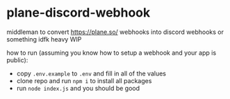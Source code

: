 # plane-discord-webhook
middleman to convert https://plane.so/ webhooks into discord webhooks or something idfk
heavy WIP

how to run (assuming you know how to setup a webhook and your app is public):
* copy `.env.example` to `.env` and fill in all of the values
* clone repo and run `npm i` to install all packages
* run `node index.js` and you should be good